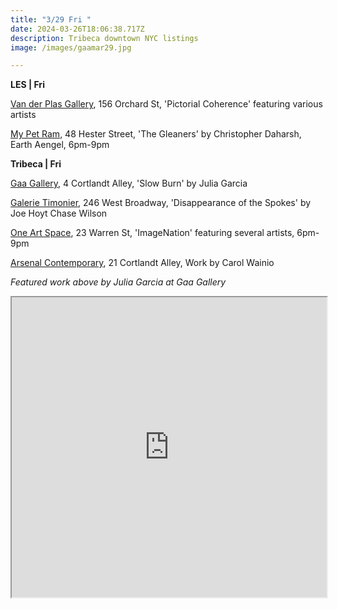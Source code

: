 ```yaml
---
title: "3/29 Fri "
date: 2024-03-26T18:06:38.717Z
description: Tribeca downtown NYC listings
image: /images/gaamar29.jpg

---
```

**L﻿ES | Fri**

[Van der Plas Gallery](https://www.vanderplasgallery.com/), 156 Orchard St, 'Pictorial Coherence' featuring various artists

[My Pet Ram](https://www.mypetram.com/), 48 Hester Street, 'The Gleaners' by Christopher Daharsh, Earth Aengel, 6pm-9pm

**T﻿ribeca | Fri**

[Gaa Gallery](https://www.gaa-gallery.com/), 4 Cortlandt Alley, 'Slow Burn' by Julia Garcia

[Galerie Timonier](https://www.galerie-timonier.com/), 246 West Broadway, 'Disappearance of the Spokes' by Joe Hoyt Chase Wilson

[One Art Space](https://www.imagenation.paris/newyork), 23 Warren St, 'ImageNation' featuring several artists, 6pm-9pm

[Arsenal Contemporary](https://www.arsenalcontemporary.com/ny/exhib/detail/carol-wainio), 21 Cortlandt Alley, Work by Carol Wainio

*F﻿eatured work above by Julia Garcia at Gaa Gallery*

<iframe src="https://www.google.com/maps/d/u/1/embed?mid=1E4Kr7f1qjaOIQtVD1DnGfzqOKA-0ZKk&ehbc=2E312F" width="100%" height="480"></iframe>